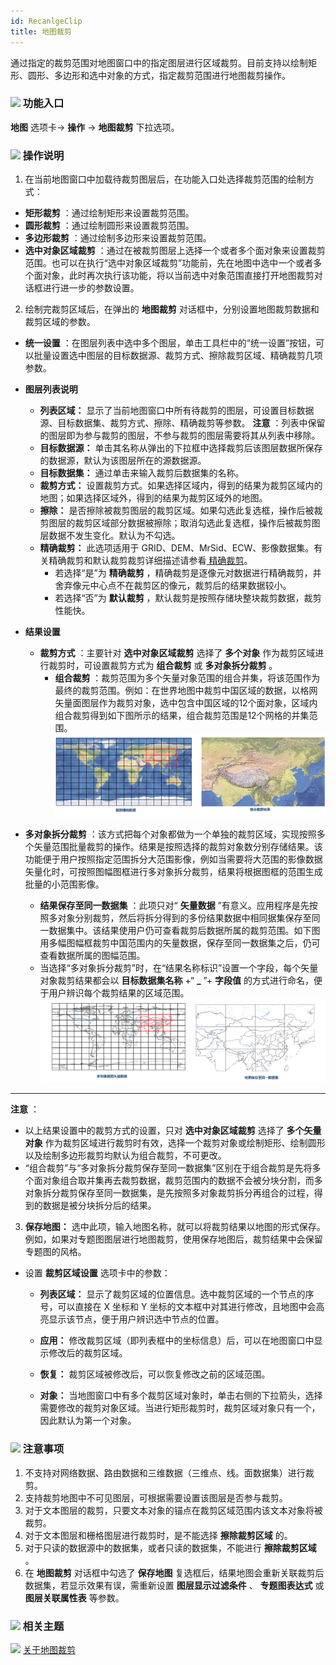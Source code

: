 ```yaml
---
id: RecanlgeClip
title: 地图裁剪
---
```

通过指定的裁剪范围对地图窗口中的指定图层进行区域裁剪。目前支持以绘制矩形、圆形、多边形和选中对象的方式，指定裁剪范围进行地图裁剪操作。

### ![](../../img/read.gif) 功能入口

**地图** 选项卡-> **操作** -> **地图裁剪** 下拉选项。

### ![](../../img/read.gif) 操作说明

  1. 在当前地图窗口中加载待裁剪图层后，在功能入口处选择裁剪范围的绘制方式：
  * **矩形裁剪** ：通过绘制矩形来设置裁剪范围。
  * **圆形裁剪** ：通过绘制圆形来设置裁剪范围。
  * **多边形裁剪** ：通过绘制多边形来设置裁剪范围。
  * **选中对象区域裁剪** ：通过在被裁剪图层上选择一个或者多个面对象来设置裁剪范围。也可以在执行“选中对象区域裁剪”功能前，先在地图中选中一个或者多个面对象，此时再次执行该功能，将以当前选中对象范围直接打开地图裁剪对话框进行进一步的参数设置。
  2. 绘制完裁剪区域后，在弹出的 **地图裁剪** 对话框中，分别设置地图裁剪数据和裁剪区域的参数。
  * **统一设置** ：在图层列表中选中多个图层，单击工具栏中的“统一设置”按钮，可以批量设置选中图层的目标数据源、裁剪方式、擦除裁剪区域、精确裁剪几项参数。
  * **图层列表说明**
    * **列表区域：** 显示了当前地图窗口中所有待裁剪的图层，可设置目标数据源、目标数据集、裁剪方式、擦除、精确裁剪等参数。 **注意** ：列表中保留的图层即为参与裁剪的图层，不参与裁剪的图层需要将其从列表中移除。
    * **目标数据源：** 单击其名称从弹出的下拉框中选择裁剪后该图层数据所保存的数据源，默认为该图层所在的源数据源。
    * **目标数据集：** 通过单击来输入裁剪后数据集的名称。
    * **裁剪方式：** 设置裁剪方式。如果选择区域内，得到的结果为裁剪区域内的地图；如果选择区域外，得到的结果为裁剪区域外的地图。
    * **擦除：** 是否擦除被裁剪图层的裁剪区域。如果勾选此复选框，操作后被裁剪图层的裁剪区域部分数据被擦除；取消勾选此复选框，操作后被裁剪图层数据不发生变化。默认为不勾选。
    * **精确裁剪：** 此选项适用于 GRID、DEM、MrSid、ECW、影像数据集。有关精确裁剪和默认裁剪裁剪详细描述请参看[ 精确裁剪](MapClip_basic)。 
      * 若选择“是”为 **精确裁剪** ，精确裁剪是逐像元对数据进行精确裁剪，并舍弃像元中心点不在裁剪区的像元，裁剪后的结果数据较小。
      * 若选择“否”为 **默认裁剪** ，默认裁剪是按照存储块整块裁剪数据，裁剪性能快。
  * **结果设置**
    * **裁剪方式** ：主要针对 **选中对象区域裁剪** 选择了 **多个对象** 作为裁剪区域进行裁剪时，可设置裁剪方式为 **组合裁剪** 或 **多对象拆分裁剪** 。
      * **组合裁剪** ：裁剪范围为多个矢量对象范围的组合并集，将该范围作为最终的裁剪范围。例如：在世界地图中裁剪中国区域的数据，以格网矢量面图层作为裁剪对象，选中包含中国区域的12个面对象，区域内组合裁剪得到如下图所示的结果，组合裁剪范围是12个网格的并集范围。
![](img/CombineClip2.png)  
  

  * **多对象拆分裁剪** ：该方式把每个对象都做为一个单独的裁剪区域，实现按照多个矢量范围批量裁剪的操作。结果是按照选择的裁剪对象数分别存储结果。该功能便于用户按照指定范围拆分大范围影像，例如当需要将大范围的影像数据矢量化时，可按照图幅图框进行多对象拆分裁剪，结果将根据图框的范围生成批量的小范围影像。
    * **结果保存至同一数据集** ：此项只对“ **矢量数据** ”有意义。应用程序是先按照多对象分别裁剪，然后将拆分得到的多份结果数据中相同据集保存至同一数据集中。该结果使用户仍可查看裁剪后数据所属的裁剪范围。如下图用多幅图幅框裁剪中国范围内的矢量数据，保存至同一数据集之后，仍可查看数据所属的图幅范围。
    * 当选择“多对象拆分裁剪”时，在“结果名称标识”设置一个字段，每个矢量对象裁剪结果都会以 **目标数据集名称** +“ **_** ”+ **字段值** 的方式进行命名，便于用户辨识每个裁剪结果的区域范围。
![](img/VectorMutiClip.png)  
---  

**注意** ：

  * 以上结果设置中的裁剪方式的设置，只对 **选中对象区域裁剪** 选择了 **多个矢量对象** 作为裁剪区域进行裁剪时有效，选择一个裁剪对象或绘制矩形、绘制圆形以及绘制多边形裁剪均默认为组合裁剪，不可更改。
  * “组合裁剪”与“多对象拆分裁剪保存至同一数据集”区别在于组合裁剪是先将多个面对象组合取并集再去裁剪数据，裁剪范围内的数据不会被分块分割，而多对象拆分裁剪保存至同一数据集，是先按照多对象裁剪拆分再组合的过程，得到的数据是被分块拆分后的结果。
  3. **保存地图：** 选中此项，输入地图名称，就可以将裁剪结果以地图的形式保存。例如，如果对专题图图层进行地图裁剪，使用保存地图后，裁剪结果中会保留专题图的风格。

* 设置 **裁剪区域设置** 选项卡中的参数：

  * **列表区域：** 显示了裁剪区域的位置信息。选中裁剪区域的一个节点的序号，可以直接在 X 坐标和 Y 坐标的文本框中对其进行修改，且地图中会高亮显示该节点，便于用户辨识选中节点的位置。

  * **应用：** 修改裁剪区域（即列表框中的坐标信息）后，可以在地图窗口中显示修改后的裁剪区域。
  * **恢复：** 裁剪区域被修改后，可以恢复修改之前的区域范围。
  * **对象：** 当地图窗口中有多个裁剪区域对象时，单击右侧的下拉箭头，选择需要修改的裁剪对象区域。当进行矩形裁剪时，裁剪区域对象只有一个，因此默认为第一个对象。

### ![](../../img/note.png) 注意事项

  1. 不支持对网络数据、路由数据和三维数据（三维点、线。面数据集）进行裁剪。
  2. 支持裁剪地图中不可见图层，可根据需要设置该图层是否参与裁剪。
  3. 对于文本图层的裁剪，只要文本对象的锚点在裁剪区域范围内该文本对象将被裁剪。
  4. 对于文本图层和栅格图层进行裁剪时，是不能选择 **擦除裁剪区域** 的。
  5. 对于只读的数据源中的数据集，或者只读的数据集，不能进行 **擦除裁剪区域** 。
  6. 在 **地图裁剪** 对话框中勾选了 **保存地图** 复选框后，结果地图会重新关联裁剪后数据集，若显示效果有误，需重新设置 **图层显示过滤条件** 、 **专题图表达式** 或 **图层关联属性表** 等参数。

### ![](../../img/seealso.png) 相关主题

![](../../img/smalltitle.png) [关于地图裁剪](MapClip_basic)
